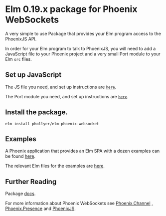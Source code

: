 # Elm 0.19.x package for Phoenix WebSockets

A very simple to use Package that provides your Elm program access to the
PhoenixJS API.

In order for your Elm program to talk to PhoenixJS, you will need to add a
JavaScript file to your Phoenix project and a very small Port module to your
Elm `src` files.

## Set up JavaScript

The JS file you need, and set up instructions are
[`here`](https://github.com/phollyer/elm-phoenix-websocket/tree/master/js).

The Port module you need, and set up instructions are
[`here`](https://github.com/phollyer/elm-phoenix-websocket/tree/master/ports).

## Install the package.

    elm install phollyer/elm-phoenix-websocket

## Examples

A Phoenix application that provides an Elm SPA with a dozen examples can be found
[here](https://github.com/phollyer/elm-phoenix-websocket-example).

The relevant Elm files for the examples are
[here](https://github.com/phollyer/elm-phoenix-websocket-example/assets/elm/src/Example).

## Further Reading

Package [docs](https://package.elm-lang.org/packages/phollyer/elm-phoenix-websocket/latest/Phoenix).

For more information about Phoenix WebSockets see
[Phoenix.Channel](https://hexdocs.pm/phoenix/1.5.3/Phoenix.Channel.html#content)
, [Phoenix.Presence](https://hexdocs.pm/phoenix/1.5.3/Phoenix.Presence.html#content)
and [PhoenixJS](https://hexdocs.pm/phoenix/js).



